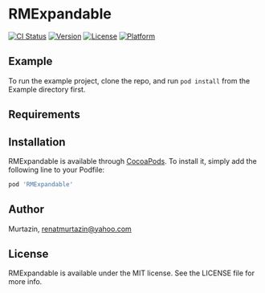 # RMExpandable

[![CI Status](https://img.shields.io/travis/Murtazin/RMExpandable.svg?style=flat)](https://travis-ci.org/Murtazin/RMExpandable)
[![Version](https://img.shields.io/cocoapods/v/RMExpandable.svg?style=flat)](https://cocoapods.org/pods/RMExpandable)
[![License](https://img.shields.io/cocoapods/l/RMExpandable.svg?style=flat)](https://cocoapods.org/pods/RMExpandable)
[![Platform](https://img.shields.io/cocoapods/p/RMExpandable.svg?style=flat)](https://cocoapods.org/pods/RMExpandable)

## Example

To run the example project, clone the repo, and run `pod install` from the Example directory first.

## Requirements

## Installation

RMExpandable is available through [CocoaPods](https://cocoapods.org). To install
it, simply add the following line to your Podfile:

```ruby
pod 'RMExpandable'
```

## Author

Murtazin, renatmurtazin@yahoo.com

## License

RMExpandable is available under the MIT license. See the LICENSE file for more info.
